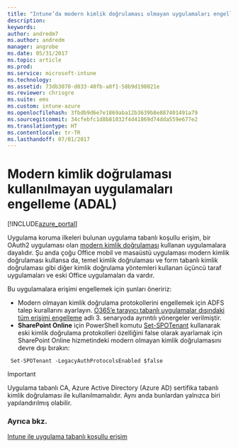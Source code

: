 ```yaml
---
title: "Intune’da modern kimlik doğrulaması olmayan uygulamaları engelleme"
description: 
keywords: 
author: andredm7
ms.author: andredm
manager: angrobe
ms.date: 05/31/2017
ms.topic: article
ms.prod: 
ms.service: microsoft-intune
ms.technology: 
ms.assetid: 73db3070-d033-40fb-a8f1-58b9d198021e
ms.reviewer: chrisgre
ms.suite: ems
ms.custom: intune-azure
ms.openlocfilehash: 3fbdb9d6e7e1869aba12b3639b8e887401491a79
ms.sourcegitcommit: 34cfebfc1d8b81032f4d41869d74dda559e677e2
ms.translationtype: HT
ms.contentlocale: tr-TR
ms.lasthandoff: 07/01/2017
---
```

# <a name="block-apps-that-do-not-use-modern-authentication-adal"></a>Modern kimlik doğrulaması kullanılmayan uygulamaları engelleme (ADAL)

[!INCLUDE[azure_portal](./includes/azure_portal.md)]

Uygulama koruma ilkeleri bulunan uygulama tabanlı koşullu erişim, bir OAuth2 uygulaması olan [modern kimlik doğrulaması](https://support.office.com/article/Using-Office-365-modern-authentication-with-Office-clients-776c0036-66fd-41cb-8928-5495c0f9168a) kullanan uygulamalara dayalıdır. Şu anda çoğu Office mobil ve masaüstü uygulaması modern kimlik doğrulaması kullansa da, temel kimlik doğrulaması ve form tabanlı kimlik doğrulaması gibi diğer kimlik doğrulama yöntemleri kullanan üçüncü taraf uygulamaları ve eski Office uygulamaları da vardır.

Bu uygulamalara erişimi engellemek için şunları öneririz:

* Modern olmayan kimlik doğrulama protokollerini engellemek için ADFS talep kurallarını ayarlayın. [O365’e tarayıcı tabanlı uygulamalar dışındaki tüm erişimi engelleme](https://technet.microsoft.com/library/dn592182.aspx) adlı 3. senaryoda ayrıntılı yönergeler verilmiştir.
* **SharePoint Online** için PowerShell komutu [Set-SPOTenant](https://technet.microsoft.com/library/fp161390.aspx) kullanarak eski kimlik doğrulama protokolleri özelliğini false olarak ayarlamak için SharePoint Online hizmetindeki modern olmayan kimlik doğrulamasını devre dışı bırakın:

```
 Set-SPOTenant -LegacyAuthProtocolsEnabled $false

```


>[!IMPORTANT]
>Uygulama tabanlı CA, Azure Active Directory (Azure AD) sertifika tabanlı kimlik doğrulaması ile kullanılmamalıdır. Aynı anda bunlardan yalnızca biri yapılandırılmış olabilir.

### <a name="see-also"></a>Ayrıca bkz.
[Intune ile uygulama tabanlı koşullu erişim](app-based-conditional-access-intune.md)
